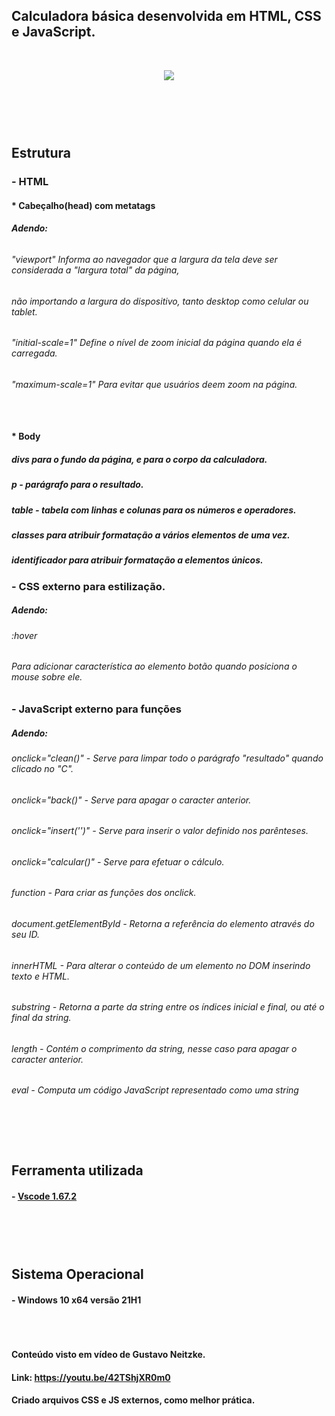 ## Calculadora básica desenvolvida em HTML, CSS e JavaScript.

</br><div align="center">
    <img src="https://github.com/josueschiavini/Calculadora-JavaScript/blob/master/calc.JPG"/>
</div>

## </br></br></br>Estrutura
### - HTML
#### * Cabeçalho(head) com metatags
##### Adendo:
###### <meta name="viewport" content="initial-scale=1, maximum-scale=1">
###### "viewport" Informa ao navegador que a largura da tela deve ser considerada a "largura total" da página,
###### não importando a largura do dispositivo, tanto desktop como celular ou tablet.
###### "initial-scale=1" Define o nível de zoom inicial da página quando ela é carregada.
###### "maximum-scale=1" Para evitar que usuários deem zoom na página.

#### </br></br>* Body
##### divs para o fundo da página, e para o corpo da calculadora.
##### p - parágrafo para o resultado.
##### table - tabela com linhas e colunas para os números e operadores.
##### classes para atribuir formatação a vários elementos de uma vez.
##### identificador para atribuir formatação a elementos únicos.

### - CSS externo para estilização.
##### Adendo:
###### :hover
###### Para adicionar característica ao elemento botão quando posiciona o mouse sobre ele.

### - JavaScript externo para funções
##### Adendo:
###### onclick="clean()" - Serve para limpar todo o parágrafo "resultado" quando clicado no "C".
###### onclick="back()" - Serve para apagar o caracter anterior.
###### onclick="insert('')" - Serve para inserir o valor definido nos parênteses.
###### onclick="calcular()" - Serve para efetuar o cálculo.
###### function - Para criar as funções dos onclick.
###### document.getElementById - Retorna a referência do elemento através do seu ID.
###### innerHTML - Para alterar o conteúdo de um elemento no DOM inserindo texto e HTML.
###### substring - Retorna a parte da string entre os índices inicial e final, ou até o final da string.
###### length - Contém o comprimento da string, nesse caso para apagar o caracter anterior.
###### eval - Computa um código JavaScript representado como uma string


## </br></br></br>Ferramenta utilizada
#### - <a href="https://code.visualstudio.com/">Vscode 1.67.2</a>

## </br></br></br>Sistema Operacional
#### - Windows 10 x64 versão 21H1

#### </br></br></br>Conteúdo visto em vídeo de Gustavo Neitzke.
#### Link: https://youtu.be/42TShjXR0m0
#### Criado arquivos CSS e JS externos, como melhor prática.